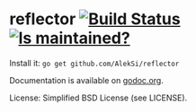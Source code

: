 reflector [![Build Status](https://secure.travis-ci.org/AlekSi/reflector.png)](https://travis-ci.org/AlekSi/reflector) [![Is maintained?](http://stillmaintained.com/AlekSi/reflector.png)](http://stillmaintained.com/AlekSi/reflector)
=========

Install it: `go get github.com/AlekSi/reflector`

Documentation is available on [godoc.org](http://godoc.org/github.com/AlekSi/reflector).

License: Simplified BSD License (see LICENSE).
